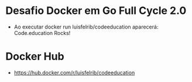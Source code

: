 # Desafio Docker em Go Full Cycle 2.0
- Ao executar docker run luisfelrib/codeeducation aparecerá: Code.education Rocks!

# Docker Hub
- https://hub.docker.com/r/luisfelrib/codeeducation